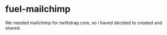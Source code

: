 fuel-mailchimp
==============

We needed mailchimp for twittstrap.com, so i haved decided to created and shared.
